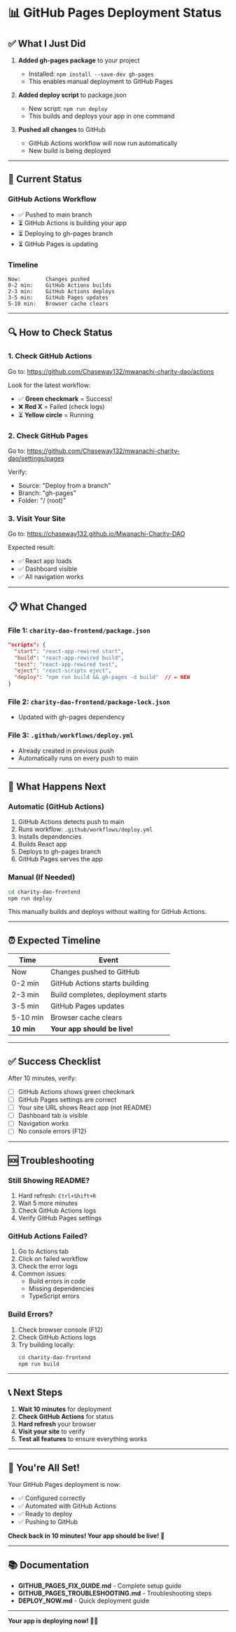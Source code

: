 # 📊 GitHub Pages Deployment Status

## ✅ What I Just Did

1. **Added gh-pages package** to your project
   - Installed: `npm install --save-dev gh-pages`
   - This enables manual deployment to GitHub Pages

2. **Added deploy script** to package.json
   - New script: `npm run deploy`
   - This builds and deploys your app in one command

3. **Pushed all changes** to GitHub
   - GitHub Actions workflow will now run automatically
   - New build is being deployed

---

## 🚀 Current Status

### GitHub Actions Workflow
- ✅ Pushed to main branch
- ⏳ GitHub Actions is building your app
- ⏳ Deploying to gh-pages branch
- ⏳ GitHub Pages is updating

### Timeline
```
Now:        Changes pushed
0-2 min:    GitHub Actions builds
2-3 min:    GitHub Actions deploys
3-5 min:    GitHub Pages updates
5-10 min:   Browser cache clears
```

---

## 🔍 How to Check Status

### 1. Check GitHub Actions
Go to: https://github.com/Chaseway132/mwanachi-charity-dao/actions

Look for the latest workflow:
- ✅ **Green checkmark** = Success!
- ❌ **Red X** = Failed (check logs)
- ⏳ **Yellow circle** = Running

### 2. Check GitHub Pages
Go to: https://github.com/Chaseway132/mwanachi-charity-dao/settings/pages

Verify:
- Source: "Deploy from a branch"
- Branch: "gh-pages"
- Folder: "/ (root)"

### 3. Visit Your Site
Go to: https://chaseway132.github.io/Mwanachi-Charity-DAO

Expected result:
- ✅ React app loads
- ✅ Dashboard visible
- ✅ All navigation works

---

## 📋 What Changed

### File 1: `charity-dao-frontend/package.json`
```json
"scripts": {
  "start": "react-app-rewired start",
  "build": "react-app-rewired build",
  "test": "react-app-rewired test",
  "eject": "react-scripts eject",
  "deploy": "npm run build && gh-pages -d build"  // ← NEW
}
```

### File 2: `charity-dao-frontend/package-lock.json`
- Updated with gh-pages dependency

### File 3: `.github/workflows/deploy.yml`
- Already created in previous push
- Automatically runs on every push to main

---

## 🎯 What Happens Next

### Automatic (GitHub Actions)
1. GitHub Actions detects push to main
2. Runs workflow: `.github/workflows/deploy.yml`
3. Installs dependencies
4. Builds React app
5. Deploys to gh-pages branch
6. GitHub Pages serves the app

### Manual (If Needed)
```bash
cd charity-dao-frontend
npm run deploy
```

This manually builds and deploys without waiting for GitHub Actions.

---

## ⏰ Expected Timeline

| Time | Event |
|------|-------|
| Now | Changes pushed to GitHub |
| 0-2 min | GitHub Actions starts building |
| 2-3 min | Build completes, deployment starts |
| 3-5 min | GitHub Pages updates |
| 5-10 min | Browser cache clears |
| **10 min** | **Your app should be live!** |

---

## ✅ Success Checklist

After 10 minutes, verify:

- [ ] GitHub Actions shows green checkmark
- [ ] GitHub Pages settings are correct
- [ ] Your site URL shows React app (not README)
- [ ] Dashboard tab is visible
- [ ] Navigation works
- [ ] No console errors (F12)

---

## 🆘 Troubleshooting

### Still Showing README?
1. Hard refresh: `Ctrl+Shift+R`
2. Wait 5 more minutes
3. Check GitHub Actions logs
4. Verify GitHub Pages settings

### GitHub Actions Failed?
1. Go to Actions tab
2. Click on failed workflow
3. Check the error logs
4. Common issues:
   - Build errors in code
   - Missing dependencies
   - TypeScript errors

### Build Errors?
1. Check browser console (F12)
2. Check GitHub Actions logs
3. Try building locally:
   ```bash
   cd charity-dao-frontend
   npm run build
   ```

---

## 📞 Next Steps

1. **Wait 10 minutes** for deployment
2. **Check GitHub Actions** for status
3. **Hard refresh** your browser
4. **Visit your site** to verify
5. **Test all features** to ensure everything works

---

## 🎉 You're All Set!

Your GitHub Pages deployment is now:
- ✅ Configured correctly
- ✅ Automated with GitHub Actions
- ✅ Ready to deploy
- ✅ Pushing to GitHub

**Check back in 10 minutes! Your app should be live! 🚀**

---

## 📚 Documentation

- **GITHUB_PAGES_FIX_GUIDE.md** - Complete setup guide
- **GITHUB_PAGES_TROUBLESHOOTING.md** - Troubleshooting steps
- **DEPLOY_NOW.md** - Quick deployment guide

---

**Your app is deploying now! 💚🚀**

